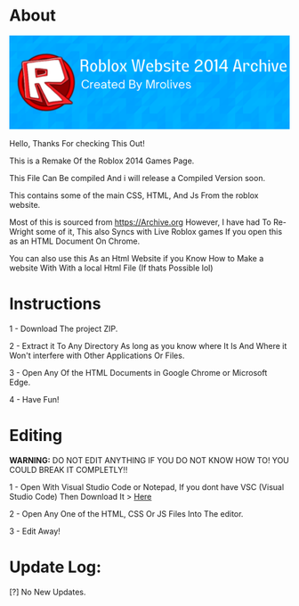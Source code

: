 # About

![Banner](https://github.com/Mrolives/Roblox2014WebsiteRemake/blob/main/RobloxBanner.png)

Hello, Thanks For checking This Out!

This is a Remake Of the Roblox 2014 Games Page.

This File Can Be compiled And i will release a Compiled Version soon.

This contains some of the main CSS, HTML, And Js From the roblox website.

Most of this is sourced from https://Archive.org
However, I have had To Re-Wright some of it, This also Syncs with Live Roblox games If you open this as an HTML Document On Chrome.

You can also use this As an Html Website if you Know How to Make a website With With a local Html File (If thats Possible lol)

# Instructions

1 - Download The project ZIP.

2 - Extract it To Any Directory As long as you know where It Is And Where it Won't interfere with Other Applications Or Files.

3 - Open Any Of the HTML Documents in Google Chrome or Microsoft Edge.

4 - Have Fun!

# Editing

**WARNING:** DO NOT EDIT ANYTHING IF YOU DO NOT KNOW HOW TO! YOU COULD BREAK IT COMPLETLY!!

1 - Open With Visual Studio Code or Notepad, If you dont have VSC (Visual Studio Code) Then Download It > [Here](https://code.visualstudio.com/)

2 - Open Any One of the HTML, CSS Or JS Files Into The editor.

3 - Edit Away!

# Update Log:

[?] No New Updates.
